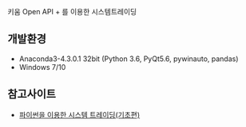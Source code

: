 키움 Open API + 를 이용한 시스템트레이딩

## 개발환경
 - Anaconda3-4.3.0.1 32bit (Python 3.6, PyQt5.6, pywinauto, pandas)
 - Windows 7/10

## 참고사이트
 - [파이썬을 이용한 시스템 트레이딩(기초편)](https://wikidocs.net/book/110)